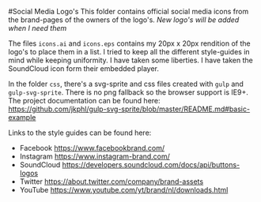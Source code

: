#Social Media Logo's
This folder contains official social media icons from the brand-pages of the owners of the logo's.
*New logo's will be added when I need them*

The files `icons.ai` and `icons.eps` contains my 20px x 20px rendition of the logo's to place them in a list.
I tried to keep all the different style-guides in mind while keeping uniformity. I have taken some liberties. 
I have taken the SoundCloud icon form their embedded player.

In the folder `css`, there's a svg-sprite and css files created with `gulp` and `gulp-svg-sprite`.
There is no png fallback so the browser support is IE9+.
The project documentation can be found here:
<https://github.com/jkphl/gulp-svg-sprite/blob/master/README.md#basic-example>

Links to the style guides can be found here:
  - Facebook <https://www.facebookbrand.com/>
  - Instagram <https://www.instagram-brand.com/>
  - SoundCloud <https://developers.soundcloud.com/docs/api/buttons-logos>
  - Twitter <https://about.twitter.com/company/brand-assets>
  - YouTube <https://www.youtube.com/yt/brand/nl/downloads.html>
